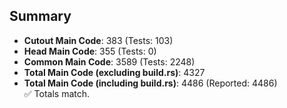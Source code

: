 ## Summary

- **Cutout Main Code**: 383 (Tests: 103)  
- **Head Main Code**: 355 (Tests: 0)  
- **Common Main Code**: 3589 (Tests: 2248)  
- **Total Main Code (excluding build.rs)**: 4327  
- **Total Main Code (including build.rs)**: 4486 (Reported: 4486)  
✅ Totals match.
